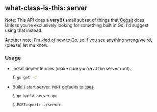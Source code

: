 ## what-class-is-this: server

Note: This API does a __very(!)__ small subset of things that [Cobalt](https://github.com/cobalt-uoft) does. Unless you're exclusively looking for something built in Go, I'd suggest using that instead.

Another note: I'm _kind of_ new to Go, so if you see anything wrong/weird, (please) let me know.

### Usage

- Install dependencies (make sure you're at the server root).

  ```sh
  $ go get -d
  ```

- Build / start server. `PORT` defaults to [`3001`](http://localhost:3001).

  ```sh
  $ go build server.go
  ```

  ```sh
  $ PORT=<port> ./server
  ```
